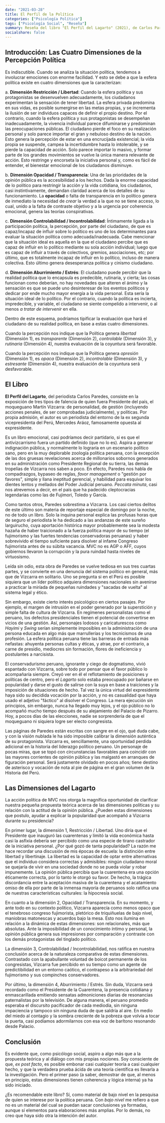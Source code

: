 ```yaml
---
date: "2021-03-28"
title: El Perfil de la Política
categories: ["Psicología Política"]
tags: ["Psicología Social", "Reseña"]
summary: Reseña del libro "El Perfil del Lagarto" (2021), de Carlos Paredes, antecedida por una pequeña propuesta de marco conceptual para entender la opinión pública en relación a la Política, y rematada por una aplicación breve de la propuesta al personaje principal del libro reseñado.
socialshare: false
---
```



## Introducción: Las Cuatro Dimensiones de la Percepción Política  

Es indiscutible. Cuando se analiza la situación política, tendemos a involucrar emociones con enorme facilidad. Y esto se debe a que la esfera política existe en cuatro dimensiones que la caracterizan:

  a. **Dimensión Restricción / Libertad**: Cuando la esfera política y sus protagonistas se desenvuelven adecuadamente, los ciudadanos experimentan la sensación de tener libertad. La esfera privada predomina en sus vidas, es posible sumergirse en las metas propias, y se incrementa la ilusión de ser individuos capaces de definir el propio destino. Por el contrario, cuando la esfera política y sus protagonistas se desempeñan inadecuadamente, la vivencia individual parece difuminarse y predominan las preocupaciones públicas. El ciudadano pierde el foco en su realización personal y solo parece importar el gran y nebuloso destino de la nación. Esto genera la percepción de estar en una encrucijada existencial; la vida propia se suspende, campea la incertidumbre hasta lo intolerable, y se pierde la capacidad de acción. Solo parece importar lo masivo, y formar parte de los grandes movimientos se vuelve la única manera relevante de acción. Esto restringe y encorseta la iniciativa personal y, como es fácil de entender, el bienestar emocional de los ciudadanos disminuye.
  
  b. **Dimensión Opacidad / Transparencia**: Una de las prioridades de la opinión pública es la accesibilidad a los hechos. Dada la enorme capacidad de lo político para restringir la acción y la vida cotidiana, los ciudadanos, casi instintivamente, demandan claridad acerca de los detalles de su funcionamiento. La **opacidad** o falta de transparencia en lo político genera de inmediato la necesidad de *crear* la verdad a la que no se tiene acceso, lo cual, unido a la falta de contraste objetivo y a la urgencia por coherencia emocional, genera las teorías conspirativas. 
  
  c. **Dimensión Controlabilidad / Incontrolabilidad**: Íntimamente ligada a la participación política, la percepción, por parte del ciudadano, de que es capaz/incapaz de influir sobre lo político es uno de los determinantes para evaluar la situación política como adecuada/inadecuada. Cabe mencionar que la situación ideal es aquella en la que el ciudadano percibe que es capaz de influir en lo político mediante su sola acción individual; luego que es capaz de influir a través de colectivos, gremios, asociaciones, etc; por último, que es totalmente incapaz de influir en lo político, incluso de manera colectiva. Esto último genera desesperanza política y cinismo ciudadano. 
  
  d. **Dimensión Aburrimiento / Estrés**: El ciudadano puede percibir que la realidad política que lo encapsula es predecible, rutinaria, y cierta; las cosas funcionan como deberían, no hay novedades que alteren el ánimo y la sensación es que se puede uno desinteresar de los eventos políticos y dedicar por ende mucho mayor energía a la vida personal. Esta sería la situación ideal de lo político. Por el contrario, cuando la política es incierta, impredecible, y variable, el ciudadano se siente compelido a intervenir, o al menos *a tratar de intervenir* en ella. 
  
  Dentro de este esquema, podríamos tipificar la evaluación que hará el ciudadano de su realidad política, en base a estas cuatro dimensiones.
  
  Cuando la percepción nos indique que la Política genera *libertad* (Dimensión 1), es *transparente* (Dimensión 2),  *controlable* (Dimensión 3), y *rutinaria* (Dimensión 4), nuestra evaluación de la coyuntura será favorable. 
  
  Cuando la percepción nos indique que la Política genera *opresión* (Dimensión 1), es *opaca* (Dimensión 2),  *incontrolable* (Dimensión 3), y *estresante* (Dimensión 4), nuestra evaluación de la coyuntura será desfavorable. 

## El Libro

  **El Perfil del Lagarto**, del periodista Carlos Paredes, consiste en la exposición de tres tipos de falencia de quien fuera Presidente del país, el moqueguano Martín Vizcarra: de personalidad, de gestión (incluyendo acciones penales, de ser comprobadas judicialmente), y políticas. Por propia admisión, el autor es un periodista del entorno de la ex segunda vicepresidenta del Perú, Mercedes Aráoz, famosamente opuesta al expresidente. 
  
  Es un libro emocional, casi podríamos decir partidario, si es que el antivizcarrismo fuera un partido definido (que no lo es). Aspira a generar indignación pública, y normalmente lo lograría en un escenario político sano, pero en la muy deplorable zoología política peruana, con la excepción de las dos gruesas revelaciones acerca de millonarios sobornos generados en su administración como Presidente Regional de su tierra, las demás tropelías de Vizcarra nos saben a poco. En efecto, Paredes nos habla de compadrazgos, bypaseo de reglas, *favor management* o "gestión por favores", simple y llana ineptitud gerencial, y habilidad para esquivar los dientes lentos y mellados del Poder Judicial peruano. *Peccata minuta*, casi nos atrevemos a decir, en el país que ha padecido cleptocracias legendarias como las de Fujimori, Toledo y García.
  
  Como tantos otros, Paredes sobrestima a Vizcarra. Los casi ciertos delitos de este último son materia de reportaje especial de domingo por la noche, no de todo un libro. Solo la inquina personal explica las  profusas horas que de seguro el periodista le ha dedicado a las andanzas de este sureño larguirucho, cuya aportación histórica mayor probablemente sea la modesta hazaña de haber traicionado a la fuerza política mayor de su tiempo (el fujimorismo y las fuertes tendencias conservadoras peruanas) y haber sobrevivido el tiempo suficiente para disolver al infame Congreso fujimorista antes de su súbita vacancia. MVC no es AGP o AFF, cuyos gobiernos llevaron la corrupción y la pura ruindad hasta niveles de virtuosismo. 
  
  Leída sin odio, esta obra de Paredes se vuelve tediosa en sus tres cuartas partes, y se convierte en una denuncia del sistema político en general, más que de Vizcarra en solitario. Uno se pregunta si en el Perú es posible siquiera que un líder político adquiera dimensiones nacionales sin avenirse a practicar la miríada de pequeñas ruindades y "sacadas de vuelta" al sistema legal y ético. 
  
  Sin embargo, existe cierto interés psicológico en ciertos pasajes. Por ejemplo, el margen de intrusión en el poder generado por la superstición y simple falta de cultura de Vizcarra. En regímenes personalistas como el peruano, los defectos presidenciales tienen el potencial de convertirse en vicios de una gestión. Así, personajes lodosos y caricaturescos como *Hayimi* y *Swing* serían simplemente imposibles en la administración de una persona educada en algo más que marrullerías y los tecnicismos de una profesión. La esfera política peruana tiene las barreras de entrada más nefastas: ahuyenta personas cultas y éticas, y atrae, por el contrario, a carne de presidio, mediocres sin formación, flores de ineficiencia y postulantes a narcisista.
  
  El conservadurismo peruano, ignorante y ciego de dogmatismo, vivió espantado con Vizcarra, sobre todo por pensar que el favor público lo acompañaría siempre. Creyó ver en él el reflotamiento de posiciones y políticas de centro, pero el *Lagarto* solo estaba preocupado por bañarse en popularidad y darse el gusto de salirse con la suya en base a traiciones y la imposición de situaciones de hecho. Tal vez la única virtud del expresidente haya sido su decidida vocación por la acción, y no es casualidad que haya usado el adjetivo "fáctico" al disolver el Congreso. La mera ejecución sin principios, sin embargo, nunca ha llegado muy lejos, y el ojo público no lo acompañó mucho tiempo después de su alejamiento del Palacio de Pizarro. Hoy, a pocos días de las elecciones, nadie se sorprendería de que el moqueguano ni siquiera logre ser electo congresista.
  
  Las páginas de Paredes están escritas con sangre en el ojo, qué duda cabe, y con la visión nublada le ha sido imposible calibrar la dimensión auténtica de su protagonista. Vizcarra es, sencillamente, una oportunidad perdida adicional en la historia del liderazgo político peruano. Un personaje de pocas miras, que se topó con circunstancias favorables para coincidir con las mayores corrientes de opinión pública y las malgastó en arranques de figuración personal. Será justamente olvidado en pocos años; tiene destino de asterisco y vocación de nota al pie de página en el gran volumen de la Historia del Perú. 
  
## Las Dimensiones del Lagarto

  La acción política de MVC nos otorga la magnífica oportunidad de clarificar nuestra pequeña propuesta teórica acerca de las dimensiones políticas y su relación con la actitud de la opinión pública. ¿Pueden estas dimensiones que postulo, ayudar a explicar la popularidad que acompañó a Vizcarra durante su presidencia?
  
  En primer lugar, la dimensión 1, Restricción / Libertad. Uno diría que el Presidente que inauguró las cuarentenas y limitó la vida económica hasta casi la asfixia debería ser percibido como una especie de tirano castrador de la iniciativa personal. ¿Por qué gozó de tanta popularidad? La razón me hace recordar una discusión de mis épocas de escuela: la distinción entre libertad y libertinaje. La libertad es la capacidad de optar entre alternativas que el individuo considera correctas y admisibles: ningún ciudadano moral se quejaría de vivir en una sociedad donde no se pueda violar y robar impunemente. La opinión pública percibía que la cuarentena era una opción éticamente correcta, por lo tanto le otorgó su favor. De hecho, la trágica discordancia entre la aceptación masiva de la cuarentena y el acatamiento omiso de ella por parte de la inmensa mayoría de peruanos solo ratifica una de nuestras características culturales: la hipocresía social. 
  
  En cuanto a la dimensión 2, Opacidad / Transparencia. En su momento, y ante todo en su contexto político, Vizcarra aparecía como menos opaco que el tenebroso congreso fujimorista, pletórico de triquiñuelas de bajo nivel, maniobras matonescas y acuerdos bajo la mesa. Esto nos ilumina en relación a la dinámica de estas dimensiones: son relacionales, más que absolutas. Ante la imposibilidad de un conocimiento íntimo y personal, la opinión pública genera sus impresiones por comparación y contraste con los demás protagonistas del tinglado político. 
  
  La dimensión 3, Controlabilidad / Incontrolabilidad, nos ratifica en nuestra conclusión acerca de la naturaleza comparativa de estas dimensiones. Contrastado con la apabullante voluntad de boicot permanente de los congresistas, Vizcarra fue percibido en su tiempo como un agente de predictibilidad en un entorno caótico, el contrapeso a la arbitrariedad del fujimorismo y sus compinches conservadores.
  
  Por último, la dimensión 4, Aburrimiento / Estrés. Sin duda, Vizcarra será recordado como el Presidente de la Cuarentena, la presencia cotidiana y enmascarillada emitiendo sensatas admoniciones diarias de resonancias paternalistas por la televisión. De alguna manera, el peruano promedio esperaba el discursito pacificador de cada mediodía, sin ninguna impaciencia y tampoco sin ninguna duda de que saldría al aire. En medio del miedo al contagio y la sombra creciente de la pobreza que volvía a tocar la puerta, casi podíamos adormilarnos con esa voz de barítono resonando desde Palacio. 
  
## Conclusión

  Es evidente que, como psicólogo social, aspiro a algo más que a la propuesta teórica y al diálogo con mis propias nociones. Soy consciente de que, *ex post facto*, es posible embonar casi cualquier teoría a casi cualquier hecho, y que la verdadera prueba ácida de una teoría científica es llevarla a la investigación. Pero el primer paso (a saber, demostrar de que, al menos en principio, estas dimensiones tienen coherencia y lógica interna) ya ha sido iniciado. 
  
  ¿Es recomendable este libro? Sí, como material de bajo nivel en la pesquisa de quien se interese por la política peruana. Con *bajo nivel* me refiero a que no es un material del cual se puedan sacar conclusiones ya formadas, aunque sí elementos para elaboraciones más amplias. Por lo demás, no creo que haya sido otra la intención del autor. 
  